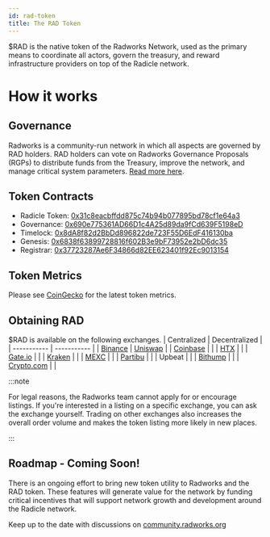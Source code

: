 ```yaml
---
id: rad-token
title: The RAD Token
---
```


$RAD is the native token of the Radworks Network, used as the primary means to coordinate all actors, govern the treasury, and reward infrastructure providers on top of the Radicle network.

# How it works

## Governance 
Radworks is a community-run network in which all aspects are governed by RAD holders. RAD holders can vote on Radworks Governance Proposals (RGPs) to distribute funds from the Treasury, improve the network, and manage critical system parameters. [Read more here](https://docs.radworks.org/community/governance-overview).

## Token Contracts

- Radicle Token: [0x31c8eacbffdd875c74b94b077895bd78cf1e64a3](https://etherscan.io/token/0x31c8eacbffdd875c74b94b077895bd78cf1e64a3)
- Governance: [0x690e775361AD66D1c4A25d89da9fCd639F5198eD](https://etherscan.io/address/0x690e775361AD66D1c4A25d89da9fCd639F5198eD)
- Timelock: [0x8dA8f82d2BbDd896822de723F55D6EdF416130ba](https://etherscan.io/address/0x8dA8f82d2BbDd896822de723F55D6EdF416130ba)
- Genesis: [0x6838f63899728816f602B3e9bF73952e2bD6dc35](https://etherscan.io/address/0x6838f63899728816f602B3e9bF73952e2bD6dc35)
- Registrar: [0x37723287Ae6F34866d82EE623401f92Ec9013154](https://etherscan.io/address/0x37723287Ae6F34866d82EE623401f92Ec9013154)

## Token Metrics
Please see [CoinGecko](https://www.coingecko.com/en/coins/radworks) for the latest token metrics.

## Obtaining RAD
$RAD is available on the following exchanges.
| Centralized | Decentralized |
| ----------- | ----------- |
| [Binance](https://www.binance.com/en) | [Uniswap](https://app.uniswap.org/) |
| [Coinbase](https://www.coinbase.com/) |  |
| [HTX](https://www.htx.com/) |  |
| [Gate.io](https://www.gate.io/) |  |
| [Kraken](https://www.kraken.com/) |  |
| [MEXC](https://www.mexc.com/) |  |
| [Partibu](https://www.paribu.com/) |  |
| Upbeat |  |
| [Bithump](https://www.bithumb.com/react/) |  |
| [Crypto.com](https://crypto.com/) |  |

:::note

For legal reasons, the Radworks team cannot apply for or encourage listings. If you're interested in a listing on a specific exchange, you can ask the exchange yourself. Trading on other exchanges also increases the overall order volume and makes the token listing more likely in new places.

:::

## Roadmap - Coming Soon!
There is an ongoing effort to bring new token utility to Radworks and the RAD token. These features will generate value for the network by funding critical incentives that will support network growth and development around the Radicle network. 

Keep up to the date with discussions on [community.radworks.org](http://community.radworks.org)
